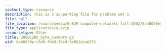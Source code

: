 ```yaml
---
content_type: resource
description: This is a supporting file for problem set 1.
file: null
file_location: /coursemedia/6-829-computer-networks-fall-2002/8a40070ec5d6fd4836cd5e082ecae253_20001206_byte_summary.gz
file_type: application/x-gzip
resourcetype: Other
title: 20001206_byte_summary.gz
uid: 8a40070e-c5d6-fd48-36cd-5e082ecae253
---
```

